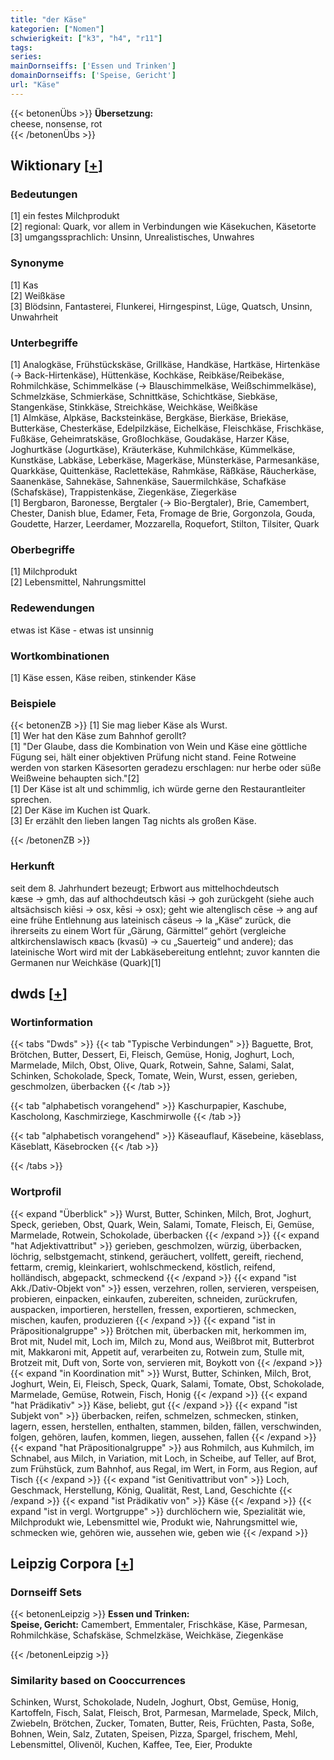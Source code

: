 ```yaml
---
title: "der Käse"
kategorien: ["Nomen"]
schwierigkeit: ["k3", "h4", "r11"]
tags:
series:
mainDornseiffs: ['Essen und Trinken']
domainDornseiffs: ['Speise, Gericht']
url: "Käse"
---
```


{{< betonenÜbs >}}
**Übersetzung:**  
cheese, nonsense, rot  
{{< /betonenÜbs >}}

## Wiktionary [[+](https://de.wiktionary.org/wiki/Käse)]

### Bedeutungen
[1] ein festes Milchprodukt  
[2] regional: Quark, vor allem in Verbindungen wie Käsekuchen, Käsetorte  
[3] umgangssprachlich: Unsinn, Unrealistisches, Unwahres  

### Synonyme
[1] Kas  
[2] Weißkäse  
[3] Blödsinn, Fantasterei, Flunkerei, Hirngespinst, Lüge, Quatsch, Unsinn, Unwahrheit  

### Unterbegriffe
[1] Analogkäse, Frühstückskäse, Grillkäse, Handkäse, Hartkäse, Hirtenkäse (→ Back-Hirtenkäse), Hüttenkäse, Kochkäse, Reibkäse/Reibekäse, Rohmilchkäse, Schimmelkäse (→ Blauschimmelkäse, Weißschimmelkäse), Schmelzkäse, Schmierkäse, Schnittkäse, Schichtkäse, Siebkäse, Stangenkäse, Stinkkäse, Streichkäse, Weichkäse, Weißkäse  
[1] Almkäse, Alpkäse, Backsteinkäse, Bergkäse, Bierkäse, Briekäse, Butterkäse, Chesterkäse, Edelpilzkäse, Eichelkäse, Fleischkäse, Frischkäse, Fußkäse, Geheimratskäse, Großlochkäse, Goudakäse, Harzer Käse, Joghurtkäse (Jogurtkäse), Kräuterkäse, Kuhmilchkäse, Kümmelkäse, Kunstkäse, Labkäse, Leberkäse, Magerkäse, Münsterkäse, Parmesankäse, Quarkkäse, Quittenkäse, Raclettekäse, Rahmkäse, Räßkäse, Räucherkäse, Saanenkäse, Sahnekäse, Sahnenkäse, Sauermilchkäse, Schafkäse (Schafskäse), Trappistenkäse, Ziegenkäse, Ziegerkäse  
[1] Bergbaron, Baronesse, Bergtaler (→ Bio-Bergtaler), Brie, Camembert, Chester, Danish blue, Edamer, Feta, Fromage de Brie, Gorgonzola, Gouda, Goudette, Harzer, Leerdamer, Mozzarella, Roquefort, Stilton, Tilsiter, Quark  

### Oberbegriffe
[1] Milchprodukt  
[2] Lebensmittel, Nahrungsmittel  

### Redewendungen
etwas ist Käse - etwas ist unsinnig  

### Wortkombinationen
[1] Käse essen, Käse reiben, stinkender Käse  

### Beispiele
{{< betonenZB >}}
[1] Sie mag lieber Käse als Wurst.  
[1] Wer hat den Käse zum Bahnhof gerollt?  
[1] "Der Glaube, dass die Kombination von Wein und Käse eine göttliche Fügung sei, hält einer objektiven Prüfung nicht stand. Feine Rotweine werden von starken Käsesorten geradezu erschlagen: nur herbe oder süße Weißweine behaupten sich."[2]  
[1] Der Käse ist alt und schimmlig, ich würde gerne den Restaurantleiter sprechen.  
[2] Der Käse im Kuchen ist Quark.  
[3] Er erzählt den lieben langen Tag nichts als großen Käse.  

{{< /betonenZB >}}
### Herkunft
seit dem 8. Jahrhundert bezeugt; Erbwort aus mittelhochdeutsch kæse → gmh, das auf althochdeutsch kāsi → goh zurückgeht (siehe auch altsächsisch kiēsi → osx, kēsi → osx); geht wie altenglisch cēse → ang auf eine frühe Entlehnung aus lateinisch cāseus → la „Käse“ zurück, die ihrerseits zu einem Wort für „Gärung, Gärmittel“ gehört (vergleiche altkirchenslawisch квасъ (kvasŭ) → cu „Sauerteig“ und andere); das lateinische Wort wird mit der Labkäsebereitung entlehnt; zuvor kannten die Germanen nur Weichkäse (Quark)[1]  



## dwds [[+](https://www.dwds.de/wb/Käse)]

### Wortinformation
{{< tabs "Dwds" >}}
{{< tab "Typische Verbindungen" >}}
Baguette, Brot, Brötchen, Butter, Dessert, Ei, Fleisch, Gemüse, Honig, Joghurt, Loch, Marmelade, Milch, Obst, Olive, Quark, Rotwein, Sahne, Salami, Salat, Schinken, Schokolade, Speck, Tomate, Wein, Wurst, essen, gerieben, geschmolzen, überbacken
{{< /tab >}}

{{< tab "alphabetisch vorangehend" >}}
Kaschurpapier, Kaschube, Kascholong, Kaschmirziege, Kaschmirwolle
{{< /tab >}}

{{< tab "alphabetisch vorangehend" >}}
Käseauflauf, Käsebeine, käseblass, Käseblatt, Käsebrocken
{{< /tab >}}

{{< /tabs >}}

### Wortprofil
{{< expand "Überblick" >}} Wurst, Butter, Schinken, Milch, Brot, Joghurt, Speck, gerieben, Obst, Quark, Wein, Salami, Tomate, Fleisch, Ei, Gemüse, Marmelade, Rotwein, Schokolade, überbacken {{< /expand >}}
{{< expand "hat Adjektivattribut" >}} gerieben, geschmolzen, würzig, überbacken, löchrig, selbstgemacht, stinkend, geräuchert, vollfett, gereift, riechend, fettarm, cremig, kleinkariert, wohlschmeckend, köstlich, reifend, holländisch, abgepackt, schmeckend {{< /expand >}}
{{< expand "ist Akk./Dativ-Objekt von" >}} essen, verzehren, rollen, servieren, verspeisen, probieren, einpacken, einkaufen, zubereiten, schneiden, zurückrufen, auspacken, importieren, herstellen, fressen, exportieren, schmecken, mischen, kaufen, produzieren {{< /expand >}}
{{< expand "ist in Präpositionalgruppe" >}} Brötchen mit, überbacken mit, herkommen im, Brot mit, Nudel mit, Loch im, Milch zu, Mond aus, Weißbrot mit, Butterbrot mit, Makkaroni mit, Appetit auf, verarbeiten zu, Rotwein zum, Stulle mit, Brotzeit mit, Duft von, Sorte von, servieren mit, Boykott von {{< /expand >}}
{{< expand "in Koordination mit" >}} Wurst, Butter, Schinken, Milch, Brot, Joghurt, Wein, Ei, Fleisch, Speck, Quark, Salami, Tomate, Obst, Schokolade, Marmelade, Gemüse, Rotwein, Fisch, Honig {{< /expand >}}
{{< expand "hat Prädikativ" >}} Käse, beliebt, gut {{< /expand >}}
{{< expand "ist Subjekt von" >}} überbacken, reifen, schmelzen, schmecken, stinken, lagern, essen, herstellen, enthalten, stammen, bilden, fällen, verschwinden, folgen, gehören, laufen, kommen, liegen, aussehen, fallen {{< /expand >}}
{{< expand "hat Präpositionalgruppe" >}} aus Rohmilch, aus Kuhmilch, im Schnabel, aus Milch, in Variation, mit Loch, in Scheibe, auf Teller, auf Brot, zum Frühstück, zum Bahnhof, aus Regal, im Wert, in Form, aus Region, auf Tisch {{< /expand >}}
{{< expand "ist Genitivattribut von" >}} Loch, Geschmack, Herstellung, König, Qualität, Rest, Land, Geschichte {{< /expand >}}
{{< expand "ist Prädikativ von" >}} Käse {{< /expand >}}
{{< expand "ist in vergl. Wortgruppe" >}} durchlöchern wie, Spezialität wie, Milchprodukt wie, Lebensmittel wie, Produkt wie, Nahrungsmittel wie, schmecken wie, gehören wie, aussehen wie, geben wie {{< /expand >}}

## Leipzig Corpora [[+](https://corpora.uni-leipzig.de/en/res?word=Käse&corpusId=deu_newscrawl-public_2018)]

### Dornseiff Sets
{{< betonenLeipzig >}}
**Essen und Trinken:**  
**Speise, Gericht:** Camembert, Emmentaler, Frischkäse, Käse, Parmesan, Rohmilchkäse, Schafskäse, Schmelzkäse, Weichkäse, Ziegenkäse  

{{< /betonenLeipzig >}}

### Similarity based on Cooccurrences
Schinken, Wurst, Schokolade, Nudeln, Joghurt, Obst, Gemüse, Honig, Kartoffeln, Fisch, Salat, Fleisch, Brot, Parmesan, Marmelade, Speck, Milch, Zwiebeln, Brötchen, Zucker, Tomaten, Butter, Reis, Früchten, Pasta, Soße, Bohnen, Wein, Salz, Zutaten, Speisen, Pizza, Spargel, frischem, Mehl, Lebensmittel, Olivenöl, Kuchen, Kaffee, Tee, Eier, Produkte

